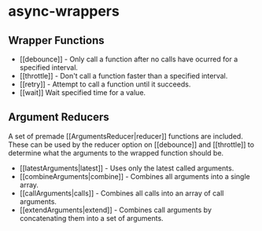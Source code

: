 # async-wrappers

## Wrapper Functions

 - [[debounce]] - Only call a function after no calls have ocurred for a
   specified interval.
 - [[throttle]] - Don't call a function faster than a specified interval.
 - [[retry]] - Attempt to call a function until it succeeds.
 - [[wait]] Wait specified time for a value.

## Argument Reducers

A set of premade [[ArgumentsReducer|reducer]] functions are included.
These can be used by the reducer option on [[debounce]] and [[throttle]] to
determine what the arguments to the wrapped function should be.

 - [[latestArguments|latest]] - Uses only the latest called arguments.
 - [[combineArguments|combine]] - Combines all arguments into a single array.
 - [[callArguments|calls]] - Combines all calls into an array of call arguments.
 - [[extendArguments|extend]] - Combines call arguments by concatenating them into a set of arguments.


